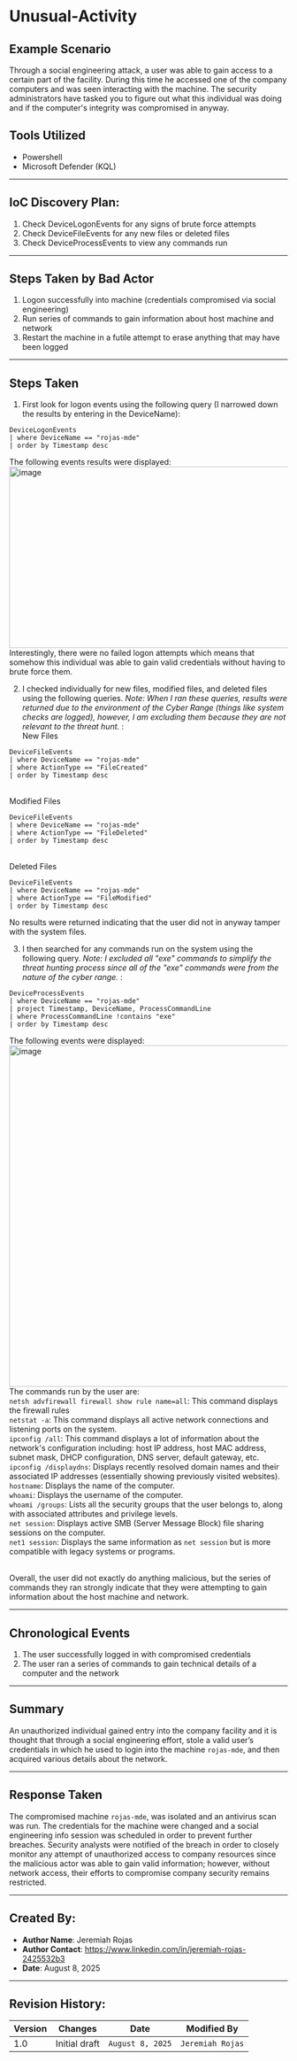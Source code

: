 # Unusual-Activity
## Example Scenario
Through a social engineering attack, a user was able to gain access to a certain part of the facility. During this time he accessed one of the company computers and was seen interacting with the machine. The security administrators have tasked you to figure out what this individual was doing and if the computer's integrity was compromised in anyway.

## Tools Utilized
- Powershell
- Microsoft Defender (KQL)

---

## IoC Discovery Plan:
1. Check DeviceLogonEvents for any signs of brute force attempts
2. Check DeviceFileEvents for any new files or deleted files
3. Check DeviceProcessEvents to view any commands run

---
## Steps Taken by Bad Actor
1. Logon successfully into machine (credentials compromised via social engineering)
2. Run series of commands to gain information about host machine and network
3. Restart the machine in a futile attempt to erase anything that may have been logged
---

## Steps Taken

1. First look for logon events using the following query (I narrowed down the results by entering in the DeviceName):
```kql
DeviceLogonEvents
| where DeviceName == "rojas-mde"
| order by Timestamp desc
```
The following events results were displayed:
<img width="1639" height="328" alt="image" src="https://github.com/user-attachments/assets/82d87d6e-ab4b-4f89-a6f8-fde2e76fffd2" />
Interestingly, there were no failed logon attempts which means that somehow this individual was able to gain valid credentials without having to brute force them.


2. I checked individually for new files, modified files, and deleted files using the following queries. _Note: When I ran these queries, results were returned due to the environment of the Cyber Range (things like system checks are logged), however, I am excluding them because they are not relevant to the threat hunt._ :
</br>New Files
```kql
DeviceFileEvents
| where DeviceName == "rojas-mde"
| where ActionType == "FileCreated"
| order by Timestamp desc
```
</br>Modified Files
```kql
DeviceFileEvents
| where DeviceName == "rojas-mde"
| where ActionType == "FileDeleted"
| order by Timestamp desc
```
</br>Deleted Files
```kql
DeviceFileEvents
| where DeviceName == "rojas-mde"
| where ActionType == "FileModified"
| order by Timestamp desc
```

No results were returned indicating that the user did not in anyway tamper with the system files.

3. I then searched for any commands run on the system using the following query. _Note: I excluded all "exe" commands to simplify the threat hunting process since all of the "exe" commands were from the nature of the cyber range._ :
```kql
DeviceProcessEvents
| where DeviceName == "rojas-mde"
| project Timestamp, DeviceName, ProcessCommandLine
| where ProcessCommandLine !contains "exe"
| order by Timestamp desc
```
The following events were displayed:
<img width="1004" height="617" alt="image" src="https://github.com/user-attachments/assets/c3a2c5ae-73b6-499a-9a7a-430ee39bc48e" />
The commands run by the user are:
</br>```netsh advfirewall firewall show rule name=all```: This command displays the firewall rules
</br>```netstat -a```: This command displays all active network connections and listening ports on the system.
</br>```ipconfig /all```: This command displays a lot of information about the network's configuration including: host IP address, host MAC address, subnet mask, DHCP configuration, DNS server, default gateway, etc.
</br>```ipconfig /displaydns```: Displays recently resolved domain names and their associated IP addresses (essentially showing previously visited websites).
</br>```hostname```: Displays the name of the computer.
</br>```whoami```: Displays the username of the computer.
</br>```whoami /groups```: Lists all the security groups that the user belongs to, along with associated attributes and privilege levels.
</br>```net session```: Displays active SMB (Server Message Block) file sharing sessions on the computer.
</br>```net1 session```: Displays the same information as ```net session``` but is more compatible with legacy systems or programs.

</br>Overall, the user did not exactly do anything malicious, but the series of commands they ran strongly indicate that they were attempting to gain information about the host machine and network. 

---

## Chronological Events

1. The user successfully logged in with compromised credentials
2. The user ran a series of commands to gain technical details of a computer and the network

---

## Summary

An unauthorized individual gained entry into the company facility and it is thought that through a social engineering effort, stole a valid user’s credentials in which he used to login into the machine ```rojas-mde```, and then acquired various details about the network.

---

## Response Taken
The compromised machine ```rojas-mde```, was isolated and an antivirus scan was run. The credentials for the machine were changed and a social engineering info session was scheduled in order to prevent further breaches. Security analysts were notified of the breach in order to closely monitor any attempt of unauthorized access to company resources since the malicious actor was able to gain valid information; however, without network access, their efforts to compromise company security remains restricted.

---

## Created By:
- **Author Name**: Jeremiah Rojas
- **Author Contact**: https://www.linkedin.com/in/jeremiah-rojas-2425532b3
- **Date**: August 8, 2025

---

## Revision History:
| **Version** | **Changes**                   | **Date**         | **Modified By**   |
|-------------|-------------------------------|------------------|-------------------|
| 1.0         | Initial draft                  | `August 8, 2025`  | `Jeremiah Rojas`   
